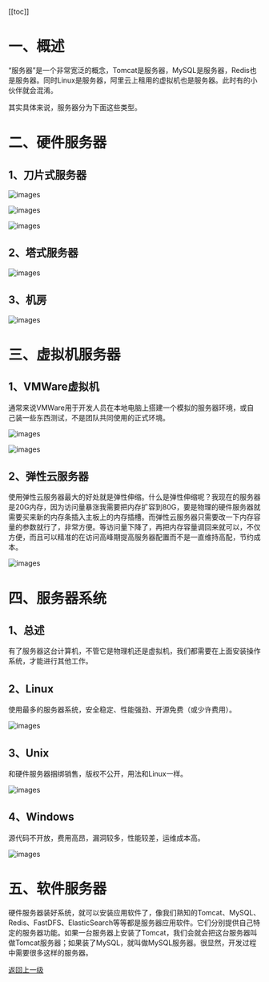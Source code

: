 [[toc]]



# 一、概述

“服务器”是一个非常宽泛的概念，Tomcat是服务器，MySQL是服务器，Redis也是服务器。同时Linux是服务器，阿里云上租用的虚拟机也是服务器。此时有的小伙伴就会混淆。

其实具体来说，服务器分为下面这些类型。



# 二、硬件服务器

## 1、刀片式服务器

![images](./images/022.png)

![images](./images/023.png)

![images](./images/024.jpg)



## 2、塔式服务器

![images](./images/025.png)



## 3、机房

![images](./images/026.jpg)



# 三、虚拟机服务器

## 1、VMWare虚拟机

通常来说VMWare用于开发人员在本地电脑上搭建一个模拟的服务器环境，或自己装一些东西测试，不是团队共同使用的正式环境。

![images](./images/027.png)

![images](./images/028.png)



## 2、弹性云服务器

使用弹性云服务器最大的好处就是弹性伸缩。什么是弹性伸缩呢？我现在的服务器是20G内存，因为访问量暴涨我需要把内存扩容到80G，要是物理的硬件服务器就需要买来新的内存条插入主板上的内存插槽。而弹性云服务器只需要改一下内存容量的参数就行了，非常方便。等访问量下降了，再把内存容量调回来就可以，不仅方便，而且可以精准的在访问高峰期提高服务器配置而不是一直维持高配，节约成本。

![images](./images/029.png)



# 四、服务器系统

## 1、总述

有了服务器这台计算机，不管它是物理机还是虚拟机，我们都需要在上面安装操作系统，才能进行其他工作。



## 2、Linux

使用最多的服务器系统，安全稳定、性能强劲、开源免费（或少许费用）。

![images](./images/030.jpg)



## 3、Unix

和硬件服务器捆绑销售，版权不公开，用法和Linux一样。

![images](./images/031.jpg)



## 4、Windows

源代码不开放，费用高昂，漏洞较多，性能较差，运维成本高。

![images](./images/032.jpg)



# 五、软件服务器

硬件服务器装好系统，就可以安装应用软件了，像我们熟知的Tomcat、MySQL、Redis、FastDFS、ElasticSearch等等都是服务器应用软件。它们分别提供自己特定的服务器功能。如果一台服务器上安装了Tomcat，我们会就会把这台服务器叫做Tomcat服务器；如果装了MySQL，就叫做MySQL服务器。很显然，开发过程中需要很多这样的服务器。

[返回上一级](../index.html)